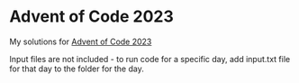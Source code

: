 # Advent of Code 2023

My solutions for [Advent of Code 2023](https://adventofcode.com/2023)

Input files are not included - to run code for a specific day, add input.txt file for that day to the folder for the
day.